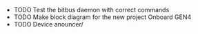 - TODO Test the bitbus daemon with correct commands
- TODO Make block diagram for the new project Onboard GEN4
- TODO Device anouncer/
